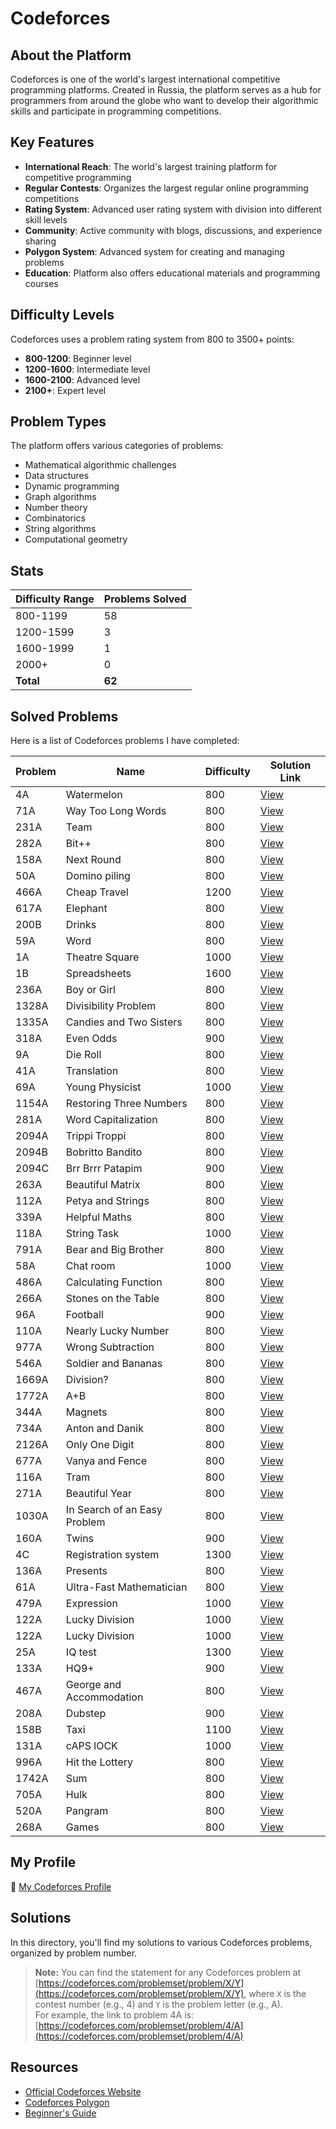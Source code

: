 # Codeforces

## About the Platform

Codeforces is one of the world's largest international competitive programming platforms. Created in Russia, the platform serves as a hub for programmers from around the globe who want to develop their algorithmic skills and participate in programming competitions.

## Key Features

- **International Reach**: The world's largest training platform for competitive programming
- **Regular Contests**: Organizes the largest regular online programming competitions
- **Rating System**: Advanced user rating system with division into different skill levels
- **Community**: Active community with blogs, discussions, and experience sharing
- **Polygon System**: Advanced system for creating and managing problems
- **Education**: Platform also offers educational materials and programming courses


## Difficulty Levels

Codeforces uses a problem rating system from 800 to 3500+ points:

- **800-1200**: Beginner level
- **1200-1600**: Intermediate level
- **1600-2100**: Advanced level
- **2100+**: Expert level


## Problem Types

The platform offers various categories of problems:

- Mathematical algorithmic challenges
- Data structures
- Dynamic programming
- Graph algorithms
- Number theory
- Combinatorics
- String algorithms
- Computational geometry


## Stats

| Difficulty Range | Problems Solved |
| :-- |:----------------|
| 800-1199 | 58              |
| 1200-1599 | 3               |
| 1600-1999 | 1               |
| 2000+ | 0               |
| **Total** | **62**          |

## Solved Problems

Here is a list of Codeforces problems I have completed:

| Problem | Name                  | Difficulty | Solution Link       |
|---------|-----------------------|------------|---------------------|
| 4A      | Watermelon            | 800        | [View](./4A.cpp)    |
| 71A     | Way Too Long Words    | 800        | [View](./71A.cpp)   |
| 231A    | Team                  | 800        | [View](./231A.cpp)  |
| 282A    | Bit++                 | 800        | [View](./282A.cpp)  |
| 158A    | Next Round            | 800        | [View](./158A.cpp)  |
| 50A     | Domino piling         | 800        | [View](./50A.cpp)   |
| 466A    | Cheap Travel          | 1200       | [View](./466A.cpp)  |
| 617A    | Elephant              | 800        | [View](./617A.cpp)  |
| 200B    | Drinks                | 800        | [View](./200B.cpp)  |
| 59A     | Word                  | 800        | [View](./59A.cpp)   |
| 1A      | Theatre Square        | 1000       | [View](./1A.cpp)    |
| 1B      | Spreadsheets          | 1600       | [View](./1B.cpp)    |
| 236A    | Boy or Girl           | 800        | [View](./236A.cpp)  |
| 1328A   | Divisibility Problem  | 800        | [View](./1328A.cpp) |
| 1335A   | Candies and Two Sisters | 800        | [View](./1335A.cpp) |
| 318A    | Even Odds             | 900        | [View](./318A.cpp)  |
| 9A      | Die Roll              | 800        | [View](./9A.cpp)    |
| 41A     | Translation           | 800        | [View](./41A.cpp)   |
| 69A     | Young Physicist       | 1000       | [View](./69A.cpp)   |
| 1154A   | Restoring Three Numbers | 800        | [View](./1154A.cpp) |
| 281A    | Word Capitalization   | 800        | [View](./281A.cpp)  |
| 2094A   | Trippi Troppi         | 800        | [View](./2094A.cpp) |
| 2094B   | Bobritto Bandito      | 800        | [View](./2094B.cpp) |
| 2094C   | Brr Brrr Patapim      | 900        | [View](./2094C.cpp) |
| 263A    | Beautiful Matrix      | 800        | [View](./263A.cpp)  |
| 112A    | Petya and Strings     | 800        | [View](./112A.cpp)  |
| 339A    | Helpful Maths         | 800        | [View](./339A.cpp)  |
| 118A    | String Task         | 1000       | [View](./118A.cpp)  |
| 791A    | Bear and Big Brother         | 800        | [View](./791A.cpp)  |
| 58A     | Chat room         | 1000       | [View](./58A.cpp)   |
| 486A    | Calculating Function         | 800        | [View](./486A.cpp)  |
| 266A    | Stones on the Table         | 800        | [View](./266A.cpp)  |
| 96A     | Football         | 900        | [View](./96A.cpp)   |
| 110A    | Nearly Lucky Number         | 800        | [View](./110A.cpp)  |
| 977A    | Wrong Subtraction         | 800        | [View](./977A.cpp)  |
| 546A    | Soldier and Bananas         | 800        | [View](./546A.cpp)  |
| 1669A   | Division?         | 800        | [View](./1669A.cpp) |
| 1772A   | A+B           | 800        | [View](./1772A.cpp) |
| 344A    | Magnets          | 800        | [View](./344A.cpp)  |
| 734A    | Anton and Danik          | 800        | [View](./734A.cpp)  |
| 2126A   | Only One Digit          | 800        | [View](./2126A.cpp) |
| 677A    | Vanya and Fence          | 800        | [View](./677A.cpp)  |
| 116A    | Tram           | 800        | [View](./116A.cpp)  |
| 271A    | Beautiful Year          | 800        | [View](./271A.cpp)  |
| 1030A   | In Search of an Easy Problem          | 800        | [View](./1030A.cpp) |
| 160A    | Twins           | 900        | [View](./160A.cpp)  |
| 4C      | Registration system          | 1300       | [View](./4C.cpp)    |
| 136A    | Presents          | 800        | [View](./136A.cpp)  |
| 61A     | Ultra-Fast Mathematician          | 800        | [View](./61A.cpp)   |
| 479A    | Expression          | 1000       | [View](./479A.cpp)  |
| 122A    | Lucky Division          | 1000       | [View](./122A.cpp)  |
| 122A    | Lucky Division          | 1000       | [View](./122A.cpp)  |
| 25A     | IQ test          | 1300       | [View](./25A.cpp)   |
| 133A    | HQ9+           | 900        | [View](./133A.cpp)  |
| 467A    | George and Accommodation          | 800        | [View](./467A.cpp)  |
| 208A    | Dubstep          | 900        | [View](./208A.cpp)  |
| 158B    | Taxi           | 1100       | [View](./158B.cpp)  |
| 131A    | cAPS lOCK           | 1000       | [View](./131A.cpp)  |
| 996A    | Hit the Lottery            | 800        | [View](./996A.cpp)  |
| 1742A    | Sum             | 800        | [View](./1742A.cpp) |
| 705A    | Hulk             | 800        | [View](./705A.cpp) |
| 520A    | Pangram             | 800        | [View](./520A.cpp) |
| 268A    | Games             | 800        | [View](./268A.cpp) |

## My Profile

🔗 [My Codeforces Profile](https://codeforces.com/profile/alwoodm)

## Solutions

In this directory, you'll find my solutions to various Codeforces problems, organized by problem number.

> **Note:** You can find the statement for any Codeforces problem at [https://codeforces.com/problemset/problem/X/Y](https://codeforces.com/problemset/problem/X/Y), where `X` is the contest number (e.g., 4) and `Y` is the problem letter (e.g., A).  
> For example, the link to problem 4A is: [https://codeforces.com/problemset/problem/4/A](https://codeforces.com/problemset/problem/4/A)

## Resources

- [Official Codeforces Website](https://codeforces.com/)
- [Codeforces Polygon](https://polygon.codeforces.com/)
- [Beginner's Guide](https://codeforces.com/blog/entry/23054)

